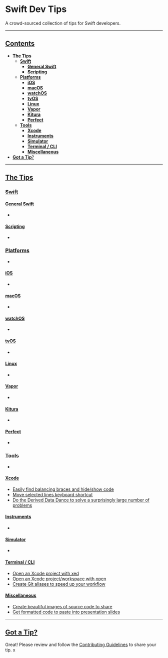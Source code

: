 # Swift Dev Tips

A crowd-sourced collection of tips for Swift developers.

---

## [Contents](#contents)
- [**The Tips**](#the-tips)
    - [**Swift**](#swift)
        - [**General Swift**](#general-swift)
        - [**Scripting**](#scripting)
    - [**Platforms**](#platforms)
        - [**iOS**](#ios)
        - [**macOS**](#macos)
        - [**watchOS**](#watchos)
        - [**tvOS**](#tvos)
        - [**Linux**](#linux)
        - [**Vapor**](#vapor)
        - [**Kitura**](#kitura)
        - [**Perfect**](#perfect)
    - [**Tools**](#tools)
        - [**Xcode**](#xcode)
        - [**Instruments**](#instruments)
        - [**Simulator**](#simulator)
        - [**Terminal / CLI**](#terminal-cli)
        - [**Miscellaneous**](#miscellaneous)
- [**Got a Tip**?](got-a-tip)

---

## [The Tips](the-tips)

### [Swift](#swift)

#### [General Swift](#general-swift)
- 

#### [Scripting](#scripting)
- 

### [Platforms](#platforms)
- 

#### [iOS](#ios)
- 

#### [macOS](#macos)
- 

#### [watchOS](#watchos)
- 

#### [tvOS](#tvos)
- 

#### [Linux](#linux)
- 

#### [Vapor](#vapor)
- 

#### [Kitura](#kitura)
- 

#### [Perfect](#perfect)
- 

### [Tools](#tools)
- 

#### [Xcode](#xcode)
- [Easily find balancing braces and hide/show code](https://twitter.com/scotteg/status/1255916101638201344?s=20)
- [Move selected lines keyboard shortcut](https://twitter.com/scotteg/status/1215275498152087553?s=20)
- [Do the Derived Data Dance to solve a surprisingly large number of problems](#http://deriveddata.dance)

#### [Instruments](#instruments)
- 

#### [Simulator](#simulator)
- 

#### [**Terminal / CLI**](#terminal-cli)
- [Open an Xcode project with xed](https://twitter.com/scotteg/status/1257757872026460163?s=20)
- [Open an Xcode project/workspace with open](https://twitter.com/PaulSolt/status/1258210368985468928?s=20)
- [Create Git aliases to speed up your workflow](Tips/GitAliases.md)

#### [**Miscellaneous**](#miscellaneous)
- [Create beautiful images of source code to share](https://carbon.now.sh/?bg=rgba(171%2C%20184%2C%20195%2C%201)&t=dracula&wt=none&l=swift&ds=true&dsyoff=20px&dsblur=68px&wc=true&wa=true&pv=56px&ph=56px&ln=false&fl=1&fm=Hack&fs=14px&lh=133%25&si=false&es=2x&wm=false)
- [Get formatted code to paste into presentation slides](https://twitter.com/scotteg/status/1259501161402503169?s=20)

---

## [Got a Tip?](got-a-tip)

Great! Please review and follow the [Contributing Guidelines](CONTRIBUTING.md) to share your tip.
x